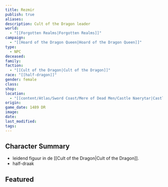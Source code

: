 ```yaml
---
title: Rezmir
publish: true
aliases: 
description: Cult of the Dragon leader
world:
  - "[[Forgotten Realms|Forgotten Realms]]"
campaign:
  - "[[Hoard of the Dragon Queen|Hoard of the Dragon Queen]]"
type:
  - NPC
deceased: 
family: 
faction:
  - "[[Cult of the Dragon|Cult of the Dragon]]"
race: "[[half-dragon]]"
gender: female
class: 
shop: 
location:
  - "[[content/Atlas/Sword Coast/Mere of Dead Men/Castle Naerytar|Castle Naerytar]]"
origin: 
game_date: 1489 DR
image: 
date: 
last_modified: 
tags: 
---
```

## Character Summary
- leidend figuur in de [[Cult of the Dragon|Cult of the Dragon]].
- half-draak

## Featured


